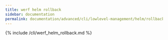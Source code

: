 ```yaml
---
title: werf helm rollback
sidebar: documentation
permalink: documentation/advanced/cli/lowlevel-management/helm/rollback.html
---
```


{% include /cli/werf_helm_rollback.md %}
